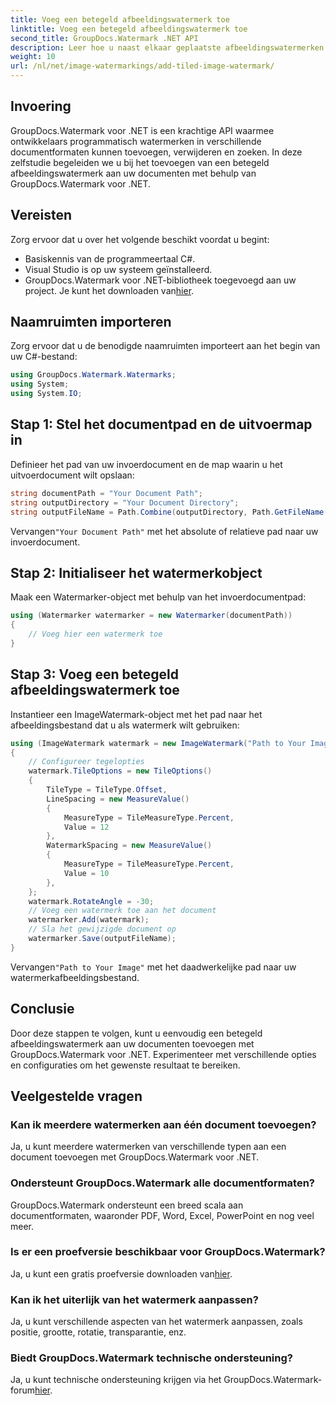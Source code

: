 ```yaml
---
title: Voeg een betegeld afbeeldingswatermerk toe
linktitle: Voeg een betegeld afbeeldingswatermerk toe
second_title: GroupDocs.Watermark .NET API
description: Leer hoe u naast elkaar geplaatste afbeeldingswatermerken aan uw documenten kunt toevoegen met GroupDocs.Watermark voor .NET. Eenvoudig, efficiënt en aanpasbaar.
weight: 10
url: /nl/net/image-watermarkings/add-tiled-image-watermark/
---
```

## Invoering
GroupDocs.Watermark voor .NET is een krachtige API waarmee ontwikkelaars programmatisch watermerken in verschillende documentformaten kunnen toevoegen, verwijderen en zoeken. In deze zelfstudie begeleiden we u bij het toevoegen van een betegeld afbeeldingswatermerk aan uw documenten met behulp van GroupDocs.Watermark voor .NET.
## Vereisten
Zorg ervoor dat u over het volgende beschikt voordat u begint:
- Basiskennis van de programmeertaal C#.
- Visual Studio is op uw systeem geïnstalleerd.
- GroupDocs.Watermark voor .NET-bibliotheek toegevoegd aan uw project. Je kunt het downloaden van[hier](https://releases.groupdocs.com/Watermark/net/).

## Naamruimten importeren
Zorg ervoor dat u de benodigde naamruimten importeert aan het begin van uw C#-bestand:
```csharp
using GroupDocs.Watermark.Watermarks;
using System;
using System.IO;
```
## Stap 1: Stel het documentpad en de uitvoermap in
Definieer het pad van uw invoerdocument en de map waarin u het uitvoerdocument wilt opslaan:
```csharp
string documentPath = "Your Document Path";
string outputDirectory = "Your Document Directory";
string outputFileName = Path.Combine(outputDirectory, Path.GetFileName(documentPath));
```
 Vervangen`"Your Document Path"` met het absolute of relatieve pad naar uw invoerdocument.
## Stap 2: Initialiseer het watermerkobject
Maak een Watermarker-object met behulp van het invoerdocumentpad:
```csharp
using (Watermarker watermarker = new Watermarker(documentPath))
{
    // Voeg hier een watermerk toe
}
```
## Stap 3: Voeg een betegeld afbeeldingswatermerk toe
Instantieer een ImageWatermark-object met het pad naar het afbeeldingsbestand dat u als watermerk wilt gebruiken:
```csharp
using (ImageWatermark watermark = new ImageWatermark("Path to Your Image"))
{
    // Configureer tegelopties
    watermark.TileOptions = new TileOptions()
    {
        TileType = TileType.Offset,
        LineSpacing = new MeasureValue()
        {
            MeasureType = TileMeasureType.Percent,
            Value = 12
        },
        WatermarkSpacing = new MeasureValue()
        {
            MeasureType = TileMeasureType.Percent,
            Value = 10
        },
    };
    watermark.RotateAngle = -30;
    // Voeg een watermerk toe aan het document
    watermarker.Add(watermark);
    // Sla het gewijzigde document op
    watermarker.Save(outputFileName);
}
```
 Vervangen`"Path to Your Image"` met het daadwerkelijke pad naar uw watermerkafbeeldingsbestand.

## Conclusie
Door deze stappen te volgen, kunt u eenvoudig een betegeld afbeeldingswatermerk aan uw documenten toevoegen met GroupDocs.Watermark voor .NET. Experimenteer met verschillende opties en configuraties om het gewenste resultaat te bereiken.
## Veelgestelde vragen
### Kan ik meerdere watermerken aan één document toevoegen?
Ja, u kunt meerdere watermerken van verschillende typen aan een document toevoegen met GroupDocs.Watermark voor .NET.
### Ondersteunt GroupDocs.Watermark alle documentformaten?
GroupDocs.Watermark ondersteunt een breed scala aan documentformaten, waaronder PDF, Word, Excel, PowerPoint en nog veel meer.
### Is er een proefversie beschikbaar voor GroupDocs.Watermark?
 Ja, u kunt een gratis proefversie downloaden van[hier](https://releases.groupdocs.com/).
### Kan ik het uiterlijk van het watermerk aanpassen?
Ja, u kunt verschillende aspecten van het watermerk aanpassen, zoals positie, grootte, rotatie, transparantie, enz.
### Biedt GroupDocs.Watermark technische ondersteuning?
 Ja, u kunt technische ondersteuning krijgen via het GroupDocs.Watermark-forum[hier](https://forum.groupdocs.com/c/watermark/19).